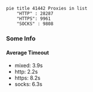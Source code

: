 
```mermaid
pie title 41442 Proxies in list
    "HTTP" : 28287
    "HTTPS": 9961
    "SOCKS" : 9808
```

### Some Info
#### Average Timeout

- mixed: 3.9s
- http: 2.2s
- https: 8.2s
- socks: 6.3s